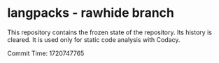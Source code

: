 # langpacks - rawhide branch

This repository contains the frozen state of the repository.
Its history is cleared. It is used only for static code
analysis with Codacy.

Commit Time: 1720747765